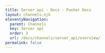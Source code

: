 ```yaml
---
title: Server api - Docs - Pusher Docs
layout: channels.njk
eleventyNavigation:
  parent: Channels
  key: Server api
  order: 3
  url: /docs/channels/server_api/overview/
permalink: false
---
```

